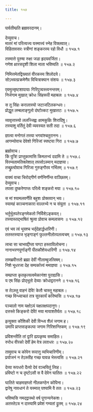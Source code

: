 ```yaml
---
title: १५७

---
```

पार्वतीम्प्रति ब्रह्मवरदानम्।  
  
देव्युवाच।  
मातरं मां परित्यज्य यस्मात्त्वं स्नेह विक्लवात्।  
विहितावसरः स्त्रीणां शङ्करस्य रहो विधौ ॥ १५७.१  
  
तस्मात्ते पुरुषा रुक्षा जडा हृदयवर्जिता।  
गणेश क्षारसदृशी शिला माता भविष्यति ॥ १५७.२  
  
निमित्तमेतद्विख्यातं वीरकस्य शिलोदये।  
सोऽभवत्प्रक्रमेणैव विचित्राक्यान संशयः ॥ १५७.३  
  
एवमुत्सृष्टशापायाः गिरिपुत्र्यस्त्वनन्तरम्।  
निर्जगाम मुखात् क्रोधः सिंहरूपी महाबलः ॥ १५७.४  
  
स तु सिंहः करालास्यो जटाजटिलकन्धरः।  
प्रोद्धूत लम्बलाङ्गूलो दंष्टोत्कट मुखातटः ॥ १५७.५  
  
व्यावृत्तास्यो ललज्जिह्वः क्षामकुक्षिः शिरादिषु।  
तस्याशु वर्तितुं देवी व्यवस्यत सती तदा ॥ १५७.६  
  
ज्ञात्वा मनोगतं तस्या भगवांश्चतुराननः।  
आगम्योवाच देवेशो गिरिजां स्पष्टया गिरा ॥ १५७.७  
  
ब्रह्मोवाच।  
किं पुत्रि! प्राप्तुकामासि किमलभ्यं ददामि ते ॥ १५७.८  
विरम्यतामतिक्लेशात् तपसोऽस्मान् मदाज्ञया।  
तच्छ्रुत्वोवाच गिरिजा गुरुङ्गौरव गर्भितम् ॥ १५७.९  
  
वाक्यं वाचा चिरोद्गीर्ण वर्णनिर्णीन्त वाञ्छितम्।  
देव्युवाच।  
तपसा दुष्करेणाप्तः परित्वे शङ्करो मया ॥ १५७.१०  
  
स मां श्यामलवर्णेति बहुशः प्रोक्तवान् भवः।  
स्यामहं काञ्चनाकारा वाल्लभ्ये न च संयुता ॥ १५७.११  
  
भर्तुर्भूतपतेरङ्गमेकतो निर्विशेऽङ्कवत्।  
तस्यास्तद्भाषितं श्रुत्वा प्रोवाच कमलासनः ॥ १५७.१२  
  
एवं भव त्वं भूयश्च भर्तृदेहार्द्धधारिणी।  
ततस्तस्याज भृङ्गाङ्गं फुल्लनीलोत्पलत्वचम् ॥ १५७.१३  
  
त्वचा सा चाभवद्दीप्ता घण्टा हस्ताविलोचना।  
नानाभरणपूर्णाङ्गी पीतकौशेयधारिणी ॥ १५७.१४  
  
तामब्रवीत्ततो ब्रह्मा देवीं नीलाम्बुजत्विषम्।  
निशे भूधरजा देह सम्पर्कात्त्वं ममाज्ञया ॥ १५७.१५  
  
सम्प्राप्ता कृतकृत्यत्वमेकानंशा पुराह्यसि।  
य एष सिंहः प्रोद्भूतो देव्याः क्रोधाद्वरानने ॥ १५७.१६  
  
स तेऽस्तु वाहनं देवि! केतौ चास्तु महाबलः।  
गच्छ विन्ध्याचलं तत्र सुरकार्यं करिष्यसि ॥ १५७.१७  
  
पञ्चालो नाम यक्षोऽयं यक्षलक्षपदानुगः।  
दत्तस्ते किङ्करो देवि! मया मायाशतैर्यतः ॥ १५७.१८  
  
इत्युक्ता कौशिकी देवी विन्ध्य शैलं जगाम ह।  
उमापि प्राप्तसङ्कल्पा जगाम गिरिशान्तिकम् ॥ १५७.१९  
  
प्रविशन्तीति तां द्वारि ह्यपकृष्य समाहितः।  
रुरोध वीरको देवीं हेम वेत्र लताधरः ॥ १५७.२०  
  
तामुवाच च कोपेन रूपात्तु व्यभिचारिणीम्।  
प्रयोजनं न तेऽस्तीह गच्छ यावन्न भेस्त्यसि ॥ १५७.२१  
  
देव्या रूपधरो दैत्यो देवं वञ्चयितुं त्विह।  
प्रविष्टो न च दृष्टोऽसौ स वै देवेन घातितः ॥ १५७.२२  
  
घातिते चाहमाज्ञप्तो नीलकण्ठेन कोपिना।  
द्वारेषु नावधानं ते यस्मात् पश्यामि वै ततः ॥ १५७.२३  
  
भविष्यसि नमद्द्वास्थो वर्ष पूगान्यनेकशः।  
अतस्तेऽत्र न दास्यामि प्रवेशं गम्यतां द्रुतम् ॥ १५७.२४